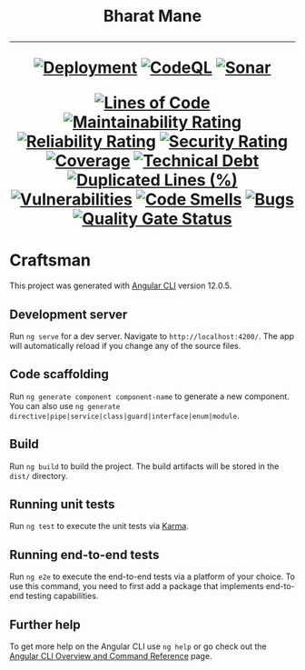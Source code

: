 <h1 align="center">
  <br />
    Bharat Mane
  <hr />
   
[![Deployment](https://github.com/bharatmane/bharatmane.github.io/actions/workflows/craftsman-build.yml/badge.svg)](https://github.com/bharatmane/bharatmane.github.io/actions/workflows/craftsman-build.yml)
[![CodeQL](https://github.com/bharatmane/bharatmane.github.io/actions/workflows/CodeQL.yml/badge.svg)](https://github.com/bharatmane/bharatmane.github.io/actions/workflows/CodeQL.yml)
[![Sonar](https://github.com/sandeshkota/DesignPatterns/actions/workflows/sonar.yml/badge.svg)](https://github.com/bharatmane/bharatmane.github.io/actions/workflows/sonar.yml)
  
[![Lines of Code](https://sonarcloud.io/api/project_badges/measure?project=bharatmane_bharatmane.github.io&metric=ncloc)](https://sonarcloud.io/dashboard?id=bharatmane_bharatmane.github.io)
[![Maintainability Rating](https://sonarcloud.io/api/project_badges/measure?project=bharatmane_bharatmane.github.io&metric=sqale_rating)](https://sonarcloud.io/dashboard?id=bharatmane_bharatmane.github.io)
[![Reliability Rating](https://sonarcloud.io/api/project_badges/measure?project=bharatmane_bharatmane.github.io&metric=reliability_rating)](https://sonarcloud.io/dashboard?id=bharatmane_bharatmane.github.io)
[![Security Rating](https://sonarcloud.io/api/project_badges/measure?project=bharatmane_bharatmane.github.io&metric=security_rating)](https://sonarcloud.io/dashboard?id=bharatmane_bharatmane.github.io)
[![Coverage](https://sonarcloud.io/api/project_badges/measure?project=bharatmane_bharatmane.github.io&metric=coverage)](https://sonarcloud.io/dashboard?id=bharatmane_bharatmane.github.io)
[![Technical Debt](https://sonarcloud.io/api/project_badges/measure?project=bharatmane_bharatmane.github.io&metric=sqale_index)](https://sonarcloud.io/dashboard?id=bharatmane_bharatmane.github.io)
[![Duplicated Lines (%)](https://sonarcloud.io/api/project_badges/measure?project=bharatmane_bharatmane.github.io&metric=duplicated_lines_density)](https://sonarcloud.io/dashboard?id=bharatmane_bharatmane.github.io)
[![Vulnerabilities](https://sonarcloud.io/api/project_badges/measure?project=bharatmane_bharatmane.github.io&metric=vulnerabilities)](https://sonarcloud.io/dashboard?id=bharatmane_bharatmane.github.io)
[![Code Smells](https://sonarcloud.io/api/project_badges/measure?project=bharatmane_bharatmane.github.io&metric=code_smells)](https://sonarcloud.io/dashboard?id=bharatmane_bharatmane.github.io)
[![Bugs](https://sonarcloud.io/api/project_badges/measure?project=bharatmane_bharatmane.github.io&metric=bugs)](https://sonarcloud.io/dashboard?id=bharatmane_bharatmane.github.io)
[![Quality Gate Status](https://sonarcloud.io/api/project_badges/measure?project=bharatmane_bharatmane.github.io&metric=alert_status)](https://sonarcloud.io/dashboard?id=bharatmane_bharatmane.github.io)
</h1>

# Craftsman

This project was generated with [Angular CLI](https://github.com/angular/angular-cli) version 12.0.5.

## Development server

Run `ng serve` for a dev server. Navigate to `http://localhost:4200/`. The app will automatically reload if you change any of the source files.

## Code scaffolding

Run `ng generate component component-name` to generate a new component. You can also use `ng generate directive|pipe|service|class|guard|interface|enum|module`.

## Build

Run `ng build` to build the project. The build artifacts will be stored in the `dist/` directory.

## Running unit tests

Run `ng test` to execute the unit tests via [Karma](https://karma-runner.github.io).

## Running end-to-end tests

Run `ng e2e` to execute the end-to-end tests via a platform of your choice. To use this command, you need to first add a package that implements end-to-end testing capabilities.

## Further help

To get more help on the Angular CLI use `ng help` or go check out the [Angular CLI Overview and Command Reference](https://angular.io/cli) page.
 
